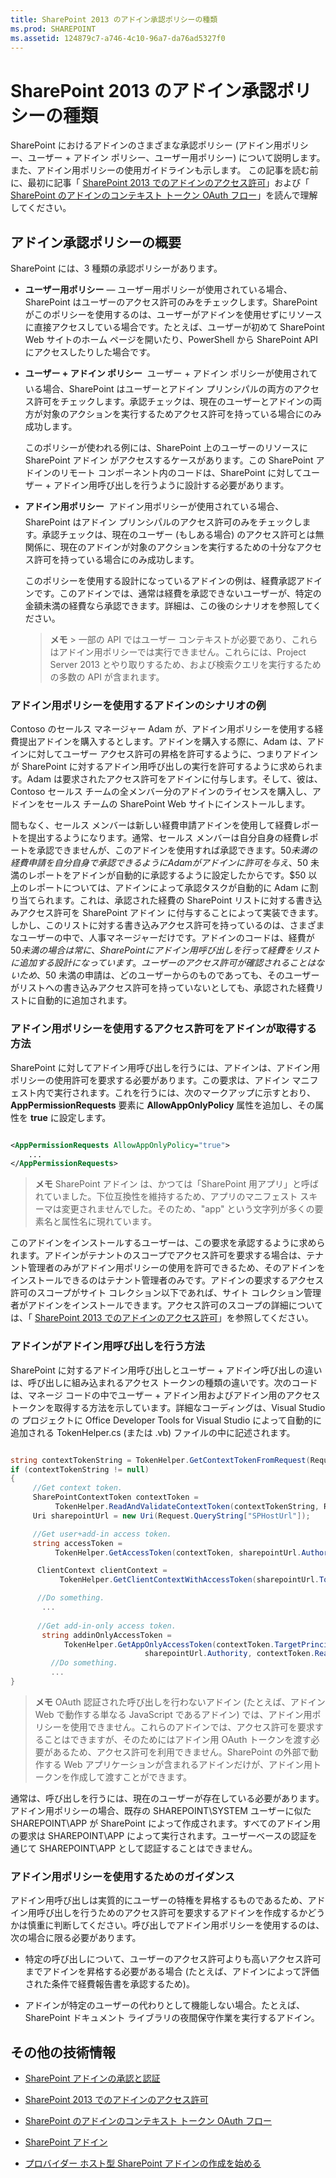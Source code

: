 ```yaml
---
title: SharePoint 2013 のアドイン承認ポリシーの種類
ms.prod: SHAREPOINT
ms.assetid: 124879c7-a746-4c10-96a7-da76ad5327f0
---
```



# SharePoint 2013 のアドイン承認ポリシーの種類
SharePoint におけるアドインのさまざまな承認ポリシー (アドイン用ポリシー、ユーザー + アドイン ポリシー、ユーザー用ポリシー) について説明します。また、アドイン用ポリシーの使用ガイドラインも示します。
この記事を読む前に、最初に記事「 [SharePoint 2013 でのアドインのアクセス許可](add-in-permissions-in-sharepoint-2013.md)」および「 [SharePoint のアドインのコンテキスト トークン OAuth フロー](context-token-oauth-flow-for-sharepoint-add-ins.md)」を読んで理解してください。
  
    
    


## アドイン承認ポリシーの概要
<a name="Overview"> </a>

SharePoint には、3 種類の承認ポリシーがあります。
  
    
    

- **ユーザー用ポリシー** ― ユーザー用ポリシーが使用されている場合、SharePoint はユーザーのアクセス許可のみをチェックします。SharePoint がこのポリシーを使用するのは、ユーザーがアドインを使用せずにリソースに直接アクセスしている場合です。たとえば、ユーザーが初めて SharePoint Web サイトのホーム ページを開いたり、PowerShell から SharePoint API にアクセスしたりした場合です。
    
    
    
  
- **ユーザー + アドイン ポリシー**  ユーザー + アドイン ポリシーが使用されている場合、SharePoint はユーザーとアドイン プリンシパルの両方のアクセス許可をチェックします。承認チェックは、現在のユーザーとアドインの両方が対象のアクションを実行するためアクセス許可を持っている場合にのみ成功します。
    
    このポリシーが使われる例には、SharePoint 上のユーザーのリソースに SharePoint アドイン がアクセスするケースがあります。この SharePoint アドインのリモート コンポーネント内のコードは、SharePoint に対してユーザー + アドイン用呼び出しを行うように設計する必要があります。
    
    
    
  
- **アドイン用ポリシー**  アドイン用ポリシーが使用されている場合、SharePoint はアドイン プリンシパルのアクセス許可のみをチェックします。承認チェックは、現在のユーザー (もしある場合) のアクセス許可とは無関係に、現在のアドインが対象のアクションを実行するための十分なアクセス許可を持っている場合にのみ成功します。
    
    このポリシーを使用する設計になっているアドインの例は、経費承認アドインです。このアドインでは、通常は経費を承認できないユーザーが、特定の金額未満の経費なら承認できます。詳細は、この後のシナリオを参照してください。 
    
    
    
    > **メモ**
      > 一部の API ではユーザー コンテキストが必要であり、これらはアドイン用ポリシーでは実行できません。これらには、Project Server 2013 とやり取りするため、および検索クエリを実行するための多数の API が含まれます。 

### アドイン用ポリシーを使用するアドインのシナリオの例
<a name="Scenario"> </a>

Contoso のセールス マネージャー Adam が、アドイン用ポリシーを使用する経費提出アドインを購入するとします。アドインを購入する際に、Adam は、アドインに対してユーザー アクセス許可の昇格を許可するように、つまりアドインが SharePoint に対するアドイン用呼び出しの実行を許可するように求められます。Adam は要求されたアクセス許可をアドインに付与します。そして、彼は、Contoso セールス チームの全メンバー分のアドインのライセンスを購入し、アドインをセールス チームの SharePoint Web サイトにインストールします。
  
    
    
間もなく、セールス メンバーは新しい経費申請アドインを使用して経費レポートを提出するようになります。通常、セールス メンバーは自分自身の経費レポートを承認できませんが、このアドインを使用すれば承認できます。$50 未満の経費申請を自分自身で承認できるように Adam がアドインに許可を与え、$50 未満のレポートをアドインが自動的に承認するように設定したからです。$50 以上のレポートについては、アドインによって承認タスクが自動的に Adam に割り当てられます。これは、承認された経費の SharePoint リストに対する書き込みアクセス許可を SharePoint アドイン に付与することによって実装できます。しかし、このリストに対する書き込みアクセス許可を持っているのは、さまざまなユーザーの中で、人事マネージャーだけです。アドインのコードは、経費が $50 未満の場合は常に、SharePoint にアドイン用呼び出しを行って経費をリストに追加する設計になっています。ユーザーのアクセス許可が確認されることはないため、$50 未満の申請は、どのユーザーからのものであっても、そのユーザーがリストへの書き込みアクセス許可を持っていないとしても、承認された経費リストに自動的に追加されます。
  
    
    

  
    
    

### アドイン用ポリシーを使用するアクセス許可をアドインが取得する方法
<a name="Approve"> </a>

SharePoint に対してアドイン用呼び出しを行うには、アドインは、アドイン用ポリシーの使用許可を要求する必要があります。この要求は、アドイン マニフェスト内で実行されます。これを行うには、次のマークアップに示すとおり、 **AppPermissionRequests** 要素に **AllowAppOnlyPolicy** 属性を追加し、その属性を **true** に設定します。
  
    
    
```XML

<AppPermissionRequests AllowAppOnlyPolicy="true">
    ...
</AppPermissionRequests>```


> **メモ**
> SharePoint アドイン は、かつては「SharePoint 用アプリ」と呼ばれていました。下位互換性を維持するため、アプリのマニフェスト スキーマは変更されませんでした。そのため、"app" という文字列が多くの要素名と属性名に現れています。 
  
    
    

このアドインをインストールするユーザーは、この要求を承認するように求められます。アドインがテナントのスコープでアクセス許可を要求する場合は、テナント管理者のみがアドイン用ポリシーの使用を許可できるため、そのアドインをインストールできるのはテナント管理者のみです。アドインの要求するアクセス許可のスコープがサイト コレクション以下であれば、サイト コレクション管理者がアドインをインストールできます。アクセス許可のスコープの詳細については、「 [SharePoint 2013 でのアドインのアクセス許可](add-in-permissions-in-sharepoint-2013.md)」を参照してください。
  
    
    

### アドインがアドイン用呼び出しを行う方法
<a name="AppOnlyCalls"> </a>

SharePoint に対するアドイン用呼び出しとユーザー + アドイン呼び出しの違いは、呼び出しに組み込まれるアクセス トークンの種類の違いです。次のコードは、マネージ コードの中でユーザー + アドイン用およびアドイン用のアクセス トークンを取得する方法を示しています。詳細なコーディングは、Visual Studio の プロジェクトに Office Developer Tools for Visual Studio によって自動的に追加される TokenHelper.cs (または .vb) ファイルの中に記述されます。
  
    
    
```cs

string contextTokenString = TokenHelper.GetContextTokenFromRequest(Request);
if (contextTokenString != null)
{
     //Get context token.
     SharePointContextToken contextToken =
          TokenHelper.ReadAndValidateContextToken(contextTokenString, Request.Url.Authority);
     Uri sharepointUrl = new Uri(Request.QueryString["SPHostUrl"]);

     //Get user+add-in access token.
     string accessToken =
          TokenHelper.GetAccessToken(contextToken, sharepointUrl.Authority).AccessToken;

      ClientContext clientContext =
           TokenHelper.GetClientContextWithAccessToken(sharepointUrl.ToString(), accessToken);

      //Do something. 
       ...
    
      //Get add-in-only access token.
       string addinOnlyAccessToken = 
            TokenHelper.GetAppOnlyAccessToken(contextToken.TargetPrincipalName, 
                              sharepointUrl.Authority, contextToken.Realm).AccessToken;
         //Do something.
         ...
}```


> **メモ**
> OAuth 認証された呼び出しを行わないアドイン (たとえば、アドイン Web で動作する単なる JavaScript であるアドイン) では、アドイン用ポリシーを使用できません。これらのアドインでは、アクセス許可を要求することはできますが、そのためにはアドイン用 OAuth トークンを渡す必要があるため、アクセス許可を利用できません。SharePoint の外部で動作する Web アプリケーションが含まれるアドインだけが、アドイン用トークンを作成して渡すことができます。 
  
    
    

通常は、呼び出しを行うには、現在のユーザーが存在している必要があります。アドイン用ポリシーの場合、既存の SHAREPOINT\\SYSTEM ユーザーに似た SHAREPOINT\\APP が SharePoint によって作成されます。すべてのアドイン用の要求は SHAREPOINT\\APP によって実行されます。ユーザーベースの認証を通じて SHAREPOINT\\APP として認証することはできません。
  
    
    

### アドイン用ポリシーを使用するためのガイダンス
<a name="GuidelinesFor"> </a>

アドイン用呼び出しは実質的にユーザーの特権を昇格するものであるため、アドイン用呼び出しを行うためのアクセス許可を要求するアドインを作成するかどうかは慎重に判断してください。呼び出しでアドイン用ポリシーを使用するのは、次の場合に限る必要があります。
  
    
    

- 特定の呼び出しについて、ユーザーのアクセス許可よりも高いアクセス許可までアドインを昇格する必要がある場合 (たとえば、アドインによって評価された条件で経費報告書を承認するため)。
    
  
- アドインが特定のユーザーの代わりとして機能しない場合。たとえば、SharePoint ドキュメント ライブラリの夜間保守作業を実行するアドイン。
    
  

## その他の技術情報
<a name="AR"> </a>


-  [SharePoint アドインの承認と認証](authorization-and-authentication-of-sharepoint-add-ins.md)
    
  
-  [SharePoint 2013 でのアドインのアクセス許可](add-in-permissions-in-sharepoint-2013.md)
    
  
-  [SharePoint のアドインのコンテキスト トークン OAuth フロー](context-token-oauth-flow-for-sharepoint-add-ins.md)
    
  
-  [SharePoint アドイン](sharepoint-add-ins.md)
    
  
-  [プロバイダー ホスト型 SharePoint アドインの作成を始める](get-started-creating-provider-hosted-sharepoint-add-ins.md)
    
  

